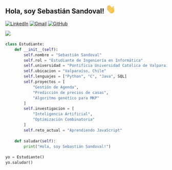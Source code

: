 <h2> Hola, soy Sebastián Sandoval! <img src="https://raw.githubusercontent.com/ABSphreak/ABSphreak/master/gifs/Hi.gif" width="30px"></h2>

[![LinkedIn](https://img.shields.io/badge/-LinkedIn-0A66C2?style=flat-square&logo=linkedin&logoColor=white)](https://www.linkedin.com/in/sandoxp)
[![Gmail](https://img.shields.io/badge/-sandotmp%40gmail.com-D14836?style=flat-square&logo=gmail&logoColor=white)](mailto:sandotmp@gmail.com)
[![GitHub](https://img.shields.io/github/followers/tuusuario?label=Follow&style=social)](https://github.com/sandoxp)


<img src="https://media2.giphy.com/media/v1.Y2lkPTc5MGI3NjExemJ4MTU0b3lmYWNza25yMGc2MGIyOGdpdjZxYmUzMXdydW1hZmNoeCZlcD12MV9pbnRlcm5hbF9naWZfYnlfaWQmY3Q9Zw/mWY8bJS2bplx6/giphy.gif" width=700>

```python
class Estudiante:
    def __init__(self):
        self.nombre = "Sebastián Sandoval"
        self.rol = "Estudiante de Ingeniería en Informática"
        self.universidad = "Pontificia Universidad Católica de Valparaíso (PUCV)"
        self.ubicacion = "Valparaíso, Chile"
        self.lenguajes = ["Python", "C", "Java", SQL]
        self.proyectos = [
            "Gestión de Agenda",
            "Predicción de precios de casas",
            "Algoritmo genético para MKP"
        ]
        self.investigacion = [
            "Inteligencia Artificial",
            "Optimización Combinatoria"
        ]
        self.reto_actual = "Aprendiendo JavaScript"
  
    def saludar(self):
        print("Hola, soy Sebastián Sandoval!")

yo = Estudiante()
yo.saludar()




